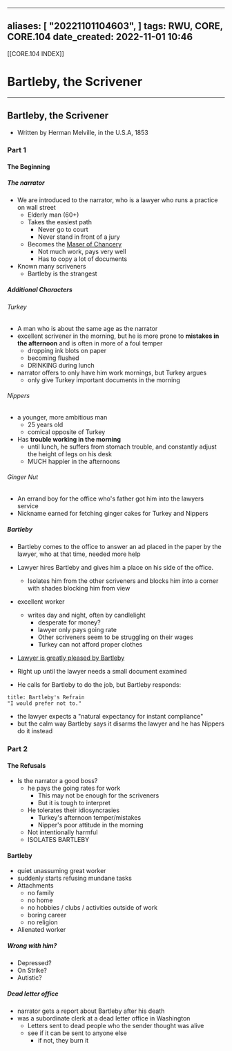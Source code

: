 
---
aliases: [ "20221101104603",  ]
tags: RWU, CORE, CORE.104
date_created: 2022-11-01 10:46
---
[[CORE.104 INDEX]]
# Bartleby, the Scrivener
---
## Bartleby, the Scrivener
- Written by Herman Melville, in the U.S.A, 1853
### Part 1
#### The Beginning
##### The narrator
- We are introduced to the narrator, who is a lawyer who runs a practice on wall street
	- Elderly man (60+)
	- Takes the easiest path
		- Never go to court
		- Never stand in front of a jury
	- Becomes the <u>Maser of Chancery</u>
		- Not much work, pays very well
		- Has to copy a lot of documents
- Known many scriveners 
	- Bartleby is the strangest
##### Additional Characters
###### Turkey
- A man who is about the same age as the narrator
- excellent scrivener in the morning, but he is more prone to **mistakes in the afternoon** and is often in more of a foul temper
	- dropping ink blots on paper
	- becoming flushed
	- DRINKING during lunch
- narrator offers to only have him work mornings, but Turkey argues
	- only give Turkey important documents in the morning
###### Nippers
- a younger, more ambitious man
	- 25 years old
	- comical opposite of Turkey
- Has **trouble working in the morning**
	- until lunch, he suffers from stomach trouble, and constantly adjust the height of legs on his desk
	- MUCH happier in the afternoons
###### Ginger Nut
- An errand boy for the office who's father got him into the lawyers service
- Nickname earned for fetching ginger cakes for Turkey and Nippers
##### Bartleby
- Bartleby comes to the office to answer an ad placed in the paper by the lawyer, who at that time, needed more help
- Lawyer hires Bartleby and gives him a place on his side of the office. 
	- Isolates him from the other scriveners and blocks him into a corner with shades blocking him from view
- excellent worker
	- writes day and night, often by candlelight
		- desperate for money?
		- lawyer only pays going rate
		- Other scriveners seem to be struggling on their wages
		- Turkey can not afford proper clothes
- <u>Lawyer is greatly pleased by Bartleby</u>

- Right up until the lawyer needs a small document examined
- He calls for Bartleby to do the job, but Bartleby responds:
```ad-quote
title: Bartleby's Refrain
"I would prefer not to."
```
- the lawyer expects a "natural expectancy for instant compliance"
- but the calm way Bartleby says it disarms the lawyer and he has Nippers do it instead
### Part 2
#### The Refusals
- Is the narrator a good boss?
	- he pays the going rates for work
		- This may not be enough for the scriveners 
		- But it is tough to interpret
	- He tolerates their idiosyncrasies 
		- Turkey's afternoon temper/mistakes
		- Nipper's poor attitude in the morning
	- Not intentionally harmful
	- ISOLATES BARTLEBY
#### Bartleby
- quiet unassuming great worker
- suddenly starts refusing mundane tasks
- Attachments
	- no family
	- no home
	- no hobbies / clubs / activities outside of work
	- boring career
	- no religion
- Alienated worker
##### Wrong with him?
- Depressed?
- On Strike?
- Autistic?
##### Dead letter office
- narrator gets a report about Bartleby after his death
- was a subordinate clerk at a dead letter office in Washington
	- Letters sent to dead people who the sender thought was alive
	- see if it can be sent to anyone else
		- if not, they burn it
